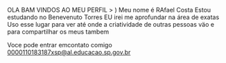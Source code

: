 OLA BAM VINDOS AO MEU PERFIL > )
Meu nome é RAfael Costa 
Estou estudando no Benevenuto Torres
EU irei me aprofundar na área de exatas 
Uso esse lugar para ver até onde a criatividade de outras pessoas väo e para compartilhar os meus tambem 

Voce pode entrar emcontato comigo 
0000110183187xsp@al.educacao.sp.gov.br 


